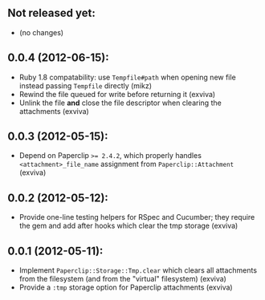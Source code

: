 ## Not released yet:

* (no changes)

## 0.0.4 (2012-06-15):

* Ruby 1.8 compatability: use `Tempfile#path` when opening new file
  instead passing `Tempfile` directly (mikz)
* Rewind the file queued for write before returning it (exviva)
* Unlink the file **and** close the file descriptor when clearing
  the attachments (exviva)

## 0.0.3 (2012-05-15):

* Depend on Paperclip `>= 2.4.2`, which properly handles
  `<attachment>_file_name` assignment from `Paperclip::Attachment` (exviva)

## 0.0.2 (2012-05-12):

* Provide one-line testing helpers for RSpec and Cucumber;
  they require the gem and add after hooks which clear the
  tmp storage (exviva)

## 0.0.1 (2012-05-11):

* Implement `Paperclip::Storage::Tmp.clear` which clears all
  attachments from the filesystem (and from the "virtual" filesystem) (exviva)
* Provide a `:tmp` storage option for Paperclip attachments (exviva)
